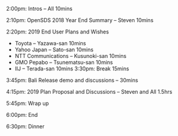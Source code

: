 2:00pm: Intros – All 10mins

2:10pm: OpenSDS 2018 Year End Summary – Steven 10mins

2:20pm: 2019 End User Plans and Wishes
- Toyota – Yazawa-san 10mins
- Yahoo Japan – Sato-san 10mins
- NTT Communications – Kusunoki-san 10mins
- GMO Pepabo – Tsunematsu-san 10mins
- IIJ – Terada-san 10mins
3:30pm: Break 15mins

3:45pm: Bali Release demo and discussions – 30mins

4:15pm: 2019 Plan Proposal and Discussions – Steven and All 1.5hrs

5:45pm: Wrap up

6:00pm: End
 
6:30pm: Dinner
